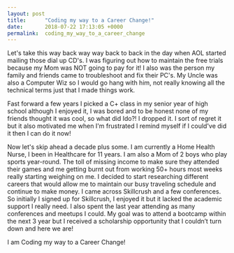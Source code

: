 ```yaml
---
layout: post
title:      "Coding my way to a Career Change!"
date:       2018-07-22 17:13:05 +0000
permalink:  coding_my_way_to_a_career_change
---
```


Let's take this way back way way back to back in the day when AOL started mailing those dial up CD's. I was figuring out how to maintain the free trials because my Mom was NOT going to pay for it! I also was the person my family and friends came to troubleshoot and fix their PC's. My Uncle was also a Computer Wiz so I would go hang with him, not really knowing all the technical terms just that I made things work.

Fast forward a few years I picked a C+ class in my senior year of high school although I enjoyed it, I was bored and to be honest none of my friends thought it was cool, so what did Ido?! I dropped it. I sort of regret it but it also motivated me when I'm frustrated I remind myself if I could've did it then I can do it now!

Now let's skip ahead a decade plus some. I am currently a Home Health Nurse, I been in Healthcare for 11 years. I am also a Mom of 2 boys who play sports year-round. The toll of missing income to make sure they attended their games and me getting burnt out from working 50+ hours most weeks really starting weighing on me. I decided to start researching different careers that would allow me to maintain our busy traveling schedule and continue to make money. I came across Skillcrush and a few conferences. So initially I signed up for Skillcrush, I enjoyed it but it lacked the academic support I really need. I also spent the last year attending as many conferences and meetups I could. My goal was to attend a bootcamp within the next 3 year but I received a scholarship opportunity that I couldn’t turn down and here we are!

I am Coding my way to a Career Change!  

